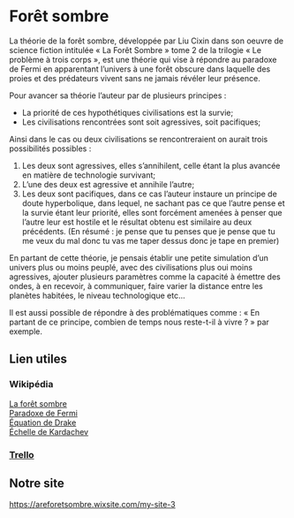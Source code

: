 # Forêt sombre

La théorie de la forêt sombre, développée par Liu Cixin dans son oeuvre de science fiction intitulée « La Forêt Sombre » tome 2 de la trilogie «  Le problème à trois corps », est une théorie qui vise à répondre au paradoxe de Fermi en apparentant l’univers à une forêt obscure dans laquelle des proies et des prédateurs vivent sans ne jamais révéler leur présence.

Pour avancer sa théorie l’auteur par de plusieurs principes :

- La priorité de ces hypothétiques civilisations est la survie;
- Les civilisations rencontrées sont soit agressives, soit pacifiques;

Ainsi dans le cas ou deux civilisations se rencontreraient on aurait trois possibilités possibles :

1. Les deux sont agressives, elles s’annihilent, celle étant la plus avancée en matière de technologie survivant;
2. L’une des deux est agressive et annihile l’autre;
3. Les deux sont pacifiques, dans ce cas l’auteur instaure un principe de doute hyperbolique, dans lequel, ne sachant pas ce que l’autre pense et la survie étant leur priorité, elles sont forcément amenées à penser que l’autre leur est hostile et le résultat obtenu est similaire au deux précédents. (En résumé : je pense que tu penses que je pense que tu me veux du mal donc tu vas me taper dessus donc je tape en premier)

En partant de cette théorie, je pensais établir une petite simulation d’un univers plus ou moins peuplé, avec des civilisations plus oui moins agressives, ajouter plusieurs paramètres comme la capacité à émettre des ondes, à en recevoir, à communiquer, faire varier la distance entre les planètes habitées, le niveau technologique etc…

Il est aussi possible de répondre à des problématiques comme : « En partant de ce principe, combien de temps nous reste-t-il à vivre ? » par exemple.

## Lien utiles
### Wikipédia
[La forêt sombre](https://fr.wikipedia.org/wiki/La_For%C3%AAt_sombre)<br>
[Paradoxe de Fermi](https://fr.wikipedia.org/wiki/Paradoxe_de_Fermi)<br>
[Équation de Drake](https://fr.wikipedia.org/wiki/%C3%89quation_de_Drake)<br>
[Échelle de Kardachev](https://fr.wikipedia.org/wiki/%C3%89chelle_de_Kardachev)<br>

### [Trello](https://trello.com/b/jAy5j1qx/are-foret-sombre) 

## Notre site
https://areforetsombre.wixsite.com/my-site-3

